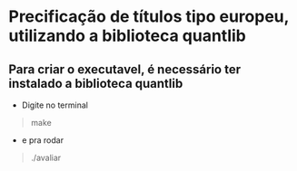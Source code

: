 # Precificação de títulos tipo europeu, utilizando a biblioteca quantlib

## Para criar o executavel, é necessário ter instalado a biblioteca quantlib

- Digite no terminal

> make

- e pra rodar

> ./avaliar
